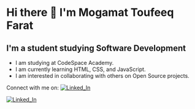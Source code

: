 
# Hi there 👋 I'm Mogamat Toufeeq Farat
## I'm a student studying Software Development
- I am studying at CodeSpace Academy.
- I am currently learning HTML, CSS, and JavaScript.
- I am interested in collaborating with others on Open Source projects.

Connect with me on:
[![Linked_In](https://img.shields.io/badge/Linked_In-0077B5?style=for-the-badge&logo=LinkedIn&logoColor=white)](https://www.linkedin.com/in/mogamat-toufeeq-farat-a5bb72271/)

[![Linked_In](https://img.shields.io/badge/Discord-000000?style=for-the-badge&logo=Discord&logoColor=white)](https://discordapp.com/users/495831612592750593/)











<!--
**Toufeeq1/Toufeeq1** is a ✨ _special_ ✨ repository because its `README.md` (this file) appears on your GitHub profile.

Here are some ideas to get you started:

- 🔭 I’m currently working on ...
- 🌱 I’m currently learning ...
- 👯 I’m looking to collaborate on ...
- 🤔 I’m looking for help with ...
- 💬 Ask me about ...
- 📫 How to reach me: ...
- 😄 Pronouns: ...
- ⚡ Fun fact: ...
-->
